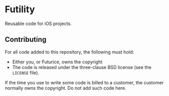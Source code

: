 Futility
=====

Reusable code for iOS projects.


Contributing
------------

For all code added to this repository, the following must hold:

- Either you, or Futurice, owns the copyright
- The code is released under the three-clause BSD license (see the `LICENSE` file).

If the time you use to write some code is billed to a customer, the customer normally owns the copyright. Do not add such code here.
